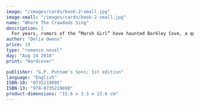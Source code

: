 ```yaml
---
image: "/images/cards/book-2-small.jpg"
image-small: "/images/cards/book-2-small.jpg"
name: "Where The Crawdads Sing"
description: |
  For years, rumors of the “Marsh Girl” have haunted Barkley Cove, a quiet town on the North Carolina coast. So in late 1969, when handsome Chase Andrews is found dead, the locals immediately suspect Kya Clark, the so-called Marsh Girl.
author: "Delia Owens"
price: 18
type: "romance novel"
day: "Aug 14 2018"
print: "Hardcover"

publisher: "G.P. Putnam's Sons; 1st edition"
language: "English"
ISBN-10: "0735219095"
ISBN-13: "978-0735219090"
product-dimensions: "15.6 x 3.3 x 23.6 cm"
---
```

